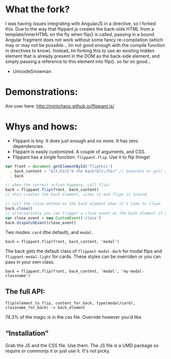 What the fork?
===============

I was having issues integrating with AngularJS in a directive, so I forked this. Due to the way that flippant.js
creates the back-side HTML from a template/innerHTML on the fly when flip() is called, passing in a bound Angular
fragment does not work without some fancy re-compilation (which may or may not be possible... Im not good enough
with the compile function in directives to know). Instead, Im forking this to use an existing hidden element
that is already present in the DOM as the back-side element, and simply passing a reference to this element
into flip(). so far so good...

- UnicodeSnowman

Demonstrations:
===============

Are over here: http://mintchaos.github.io/flippant.js/


Whys and hows:
==============

* Flippant is tiny. It does just enough and no more. It has zero dependencies.
* Flippant is easily customized. A couple of arguments, and CSS.
* Flippant has a single function: `flippant.flip`. Use it to flip things!

```javascript
var front = document.getElementById('flipthis')
  , back_content = "&lt;h1>I'm the back!&lt;/h1>" // Generate or pull any HTML you want for the back.
  , back

// when the correct action happens, call flip!
back = flippant.flip(front, back_content)
// this creates the back element, sizes it and flips it around.

// call the close method on the back element when it's time to close.
back.close()
// alternatively you can trigger a close event on the back element if you fancy.
var close_event = new CustomEvent('close')
back.dispatchEvent(close_event)
```

Two modes: `card` (the default), and `modal`.

`back = flippant.flip(front, back_content, 'modal')`

The back gets the default class of `flippant-modal-dark` for modal flips and
`flippant-modal-light` for cards. These styles can be overriden or you can
pass in your own class.

`back = flippant.flip(front, back_content, 'modal', 'my-modal-classname')`


The full API:
-------------

`flip(element_to_flip, content_for_back, type(modal/card), classname_for_back) -> back_element`

74.3% of the magic is in the css file. Override however you'd like.


“Installation”
--------------

Grab the JS and the CSS file. Use them. The JS file is a UMD package so require or commonjs it or just use it. It's not picky.
